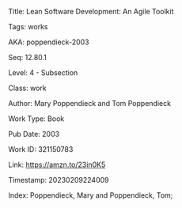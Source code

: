 Title:  Lean Software Development: An Agile Toolkit

Tags:   works

AKA:    poppendieck-2003

Seq:    12.80.1

Level:  4 - Subsection

Class:  work

Author: Mary Poppendieck and Tom Poppendieck

Work Type: Book

Pub Date: 2003

Work ID: 321150783

Link:   https://amzn.to/23in0K5

Timestamp: 20230209224009

Index:  Poppendieck, Mary and Poppendieck, Tom; 
